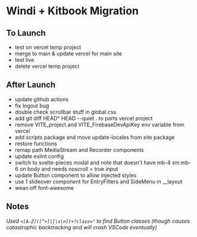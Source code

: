 # Windi + Kitbook Migration

## To Launch
- test on vercel temp project
- merge to main & update vercel for main site
- test live
- delete vercel temp project

## After Launch
- update github actions
- fix logout bug
- double check scrollbar stuff in global.css
- add git diff HEAD^ HEAD --quiet . to parts vercel project
- remove VITE_project and VITE_FirebaseDevApiKey env variable from vercel
- add scripts package and move update-locales from site package
- restore functions
- remap path MediaStream and Recorder components
- update eslint config
- switch to svelte-pieces modal and note that doesn't have mb-4 sm:mb-6 on body and needs noscroll = true input
- update Button component to allow injected styles
- use 1 slideover component for EntryFilters and SideMenu in __layout
- wean off font-awesome

## Notes
*Used `<[A-Z]([^>]|[\s\n])+?class="` to find Button classes (though causes catastrophic backtracking and will crash VSCode eventually)*